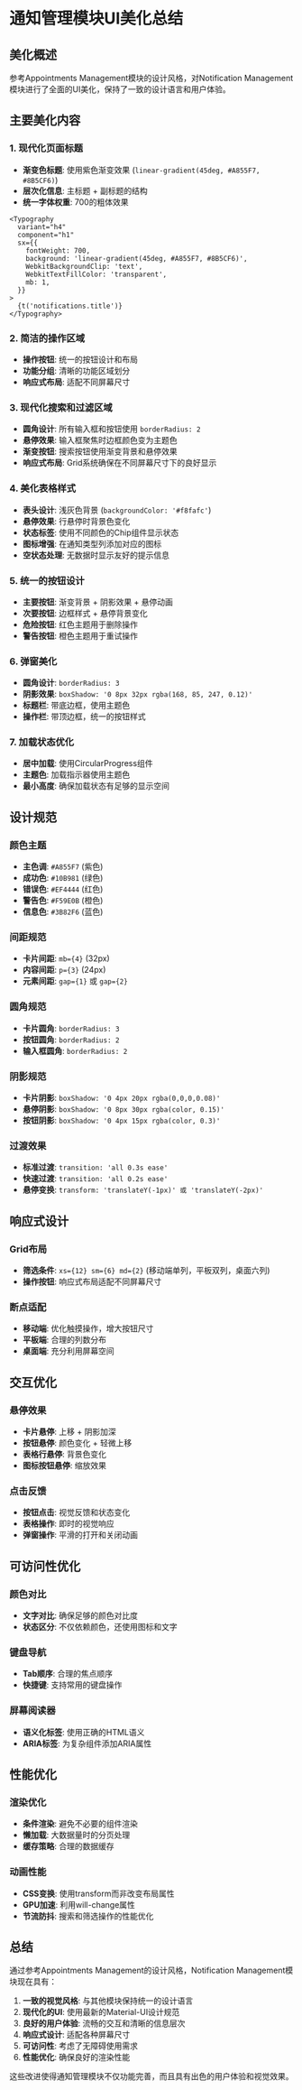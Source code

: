 # 通知管理模块UI美化总结

## 美化概述

参考Appointments Management模块的设计风格，对Notification Management模块进行了全面的UI美化，保持了一致的设计语言和用户体验。

## 主要美化内容

### 1. 现代化页面标题
- **渐变色标题**: 使用紫色渐变效果 (`linear-gradient(45deg, #A855F7, #8B5CF6)`)
- **层次化信息**: 主标题 + 副标题的结构
- **统一字体权重**: 700的粗体效果

```tsx
<Typography
  variant="h4"
  component="h1"
  sx={{
    fontWeight: 700,
    background: 'linear-gradient(45deg, #A855F7, #8B5CF6)',
    WebkitBackgroundClip: 'text',
    WebkitTextFillColor: 'transparent',
    mb: 1,
  }}
>
  {t('notifications.title')}
</Typography>
```

### 2. 简洁的操作区域
- **操作按钮**: 统一的按钮设计和布局
- **功能分组**: 清晰的功能区域划分
- **响应式布局**: 适配不同屏幕尺寸

### 3. 现代化搜索和过滤区域
- **圆角设计**: 所有输入框和按钮使用 `borderRadius: 2`
- **悬停效果**: 输入框聚焦时边框颜色变为主题色
- **渐变按钮**: 搜索按钮使用渐变背景和悬停效果
- **响应式布局**: Grid系统确保在不同屏幕尺寸下的良好显示

### 4. 美化表格样式
- **表头设计**: 浅灰色背景 (`backgroundColor: '#f8fafc'`)
- **悬停效果**: 行悬停时背景色变化
- **状态标签**: 使用不同颜色的Chip组件显示状态
- **图标增强**: 在通知类型列添加对应的图标
- **空状态处理**: 无数据时显示友好的提示信息

### 5. 统一的按钮设计
- **主要按钮**: 渐变背景 + 阴影效果 + 悬停动画
- **次要按钮**: 边框样式 + 悬停背景变化
- **危险按钮**: 红色主题用于删除操作
- **警告按钮**: 橙色主题用于重试操作

### 6. 弹窗美化
- **圆角设计**: `borderRadius: 3`
- **阴影效果**: `boxShadow: '0 8px 32px rgba(168, 85, 247, 0.12)'`
- **标题栏**: 带底边框，使用主题色
- **操作栏**: 带顶边框，统一的按钮样式

### 7. 加载状态优化
- **居中加载**: 使用CircularProgress组件
- **主题色**: 加载指示器使用主题色
- **最小高度**: 确保加载状态有足够的显示空间

## 设计规范

### 颜色主题
- **主色调**: `#A855F7` (紫色)
- **成功色**: `#10B981` (绿色)
- **错误色**: `#EF4444` (红色)
- **警告色**: `#F59E0B` (橙色)
- **信息色**: `#3B82F6` (蓝色)

### 间距规范
- **卡片间距**: `mb={4}` (32px)
- **内容间距**: `p={3}` (24px)
- **元素间距**: `gap={1}` 或 `gap={2}`

### 圆角规范
- **卡片圆角**: `borderRadius: 3`
- **按钮圆角**: `borderRadius: 2`
- **输入框圆角**: `borderRadius: 2`

### 阴影规范
- **卡片阴影**: `boxShadow: '0 4px 20px rgba(0,0,0,0.08)'`
- **悬停阴影**: `boxShadow: '0 8px 30px rgba(color, 0.15)'`
- **按钮阴影**: `boxShadow: '0 4px 15px rgba(color, 0.3)'`

### 过渡效果
- **标准过渡**: `transition: 'all 0.3s ease'`
- **快速过渡**: `transition: 'all 0.2s ease'`
- **悬停变换**: `transform: 'translateY(-1px)' 或 'translateY(-2px)'`

## 响应式设计

### Grid布局
- **筛选条件**: `xs={12} sm={6} md={2}` (移动端单列，平板双列，桌面六列)
- **操作按钮**: 响应式布局适配不同屏幕尺寸

### 断点适配
- **移动端**: 优化触摸操作，增大按钮尺寸
- **平板端**: 合理的列数分布
- **桌面端**: 充分利用屏幕空间

## 交互优化

### 悬停效果
- **卡片悬停**: 上移 + 阴影加深
- **按钮悬停**: 颜色变化 + 轻微上移
- **表格行悬停**: 背景色变化
- **图标按钮悬停**: 缩放效果

### 点击反馈
- **按钮点击**: 视觉反馈和状态变化
- **表格操作**: 即时的视觉响应
- **弹窗操作**: 平滑的打开和关闭动画

## 可访问性优化

### 颜色对比
- **文字对比**: 确保足够的颜色对比度
- **状态区分**: 不仅依赖颜色，还使用图标和文字

### 键盘导航
- **Tab顺序**: 合理的焦点顺序
- **快捷键**: 支持常用的键盘操作

### 屏幕阅读器
- **语义化标签**: 使用正确的HTML语义
- **ARIA标签**: 为复杂组件添加ARIA属性

## 性能优化

### 渲染优化
- **条件渲染**: 避免不必要的组件渲染
- **懒加载**: 大数据量时的分页处理
- **缓存策略**: 合理的数据缓存

### 动画性能
- **CSS变换**: 使用transform而非改变布局属性
- **GPU加速**: 利用will-change属性
- **节流防抖**: 搜索和筛选操作的性能优化

## 总结

通过参考Appointments Management的设计风格，Notification Management模块现在具有：

1. **一致的视觉风格**: 与其他模块保持统一的设计语言
2. **现代化的UI**: 使用最新的Material-UI设计规范
3. **良好的用户体验**: 流畅的交互和清晰的信息层次
4. **响应式设计**: 适配各种屏幕尺寸
5. **可访问性**: 考虑了无障碍使用需求
6. **性能优化**: 确保良好的渲染性能

这些改进使得通知管理模块不仅功能完善，而且具有出色的用户体验和视觉效果。